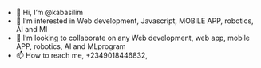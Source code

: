 - 👋 Hi, I’m @kabasilim
- 👀 I’m interested in Web development, Javascript, MOBILE APP, robotics, AI and Ml
- 💞️ I’m looking to collaborate on any Web development, web app, mobile APP, robotics, AI and MLprogram
- 📫 How to reach me, +2349018446832, 

<!---
kabasilim/kabasilim is a ✨ special ✨ repository because its `README.md` (this file) appears on your GitHub profile.
You can click the Preview link to take a look at your changes.
--->
